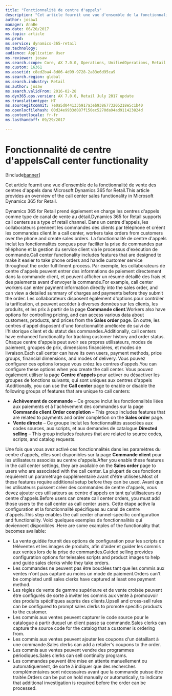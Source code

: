 ```yaml
---
title: "Fonctionnalité de centre d'appels"
description: "Cet article fournit une vue d'ensemble de la fonctionnalité de vente des centres d'appels dans Microsoft Dynamics 365 for Retail."
author: josaw1
manager: AnnBe
ms.date: 06/20/2017
ms.topic: article
ms.prod: 
ms.service: dynamics-365-retail
ms.technology: 
audience: Application User
ms.reviewer: josaw
ms.search.scope: Core, AX 7.0.0, Operations, UnifiedOperations, Retail
ms.custom: 16361
ms.assetid: c8ed2ba4-8d06-4d99-9728-2a83e6d95ca9
ms.search.region: global
ms.search.industry: Retail
ms.author: josaw
ms.search.validFrom: 2016-02-28
ms.dyn365.ops.version: AX 7.0.0, Retail July 2017 update
ms.translationtype: HT
ms.sourcegitcommit: 7e0a5d044133b917a3eb9386773205218e5c1b40
ms.openlocfilehash: 00d24e9933d087f150ec5270da94ad911423824d
ms.contentlocale: fr-fr
ms.lasthandoff: 09/29/2017

---
```


# <a name="call-center-functionality"></a><span data-ttu-id="24379-103">Fonctionnalité de centre d'appels</span><span class="sxs-lookup"><span data-stu-id="24379-103">Call center functionality</span></span>

[!include[banner](includes/banner.md)]


<span data-ttu-id="24379-104">Cet article fournit une vue d'ensemble de la fonctionnalité de vente des centres d'appels dans Microsoft Dynamics 365 for Retail.</span><span class="sxs-lookup"><span data-stu-id="24379-104">This article provides an overview of the call center sales functionality in Microsoft Dynamics 365 for Retail.</span></span>

<span data-ttu-id="24379-105">Dynamics 365 for Retail prend également en charge les centres d'appels comme type de canal de vente au détail.</span><span class="sxs-lookup"><span data-stu-id="24379-105">Dynamics 365 for Retail supports call centers as a type of retail channel.</span></span> <span data-ttu-id="24379-106">Dans un centre d'appels, les collaborateurs prennent les commandes des clients par téléphone et créent les commandes client.</span><span class="sxs-lookup"><span data-stu-id="24379-106">In a call center, workers take orders from customers over the phone and create sales orders.</span></span> <span data-ttu-id="24379-107">La fonctionnalité de centre d'appels inclut les fonctionnalités conçues pour faciliter la prise de commandes par téléphone et la gestion du service client via le processus d'exécution de commande.</span><span class="sxs-lookup"><span data-stu-id="24379-107">Call center functionality includes features that are designed to make it easier to take phone orders and handle customer service throughout the order fulfillment process.</span></span> <span data-ttu-id="24379-108">Par exemple, les collaborateurs de centre d'appels peuvent entrer des informations de paiement directement dans la commande client, et peuvent afficher un résumé détaillé des frais et des paiements avant d'envoyer la commande.</span><span class="sxs-lookup"><span data-stu-id="24379-108">For example, call center workers can enter payment information directly into the sales order, and can view a detailed summary of charges and payments before they submit the order.</span></span> <span data-ttu-id="24379-109">Les collaborateurs disposent également d'options pour contrôler la tarification, et peuvent accéder à diverses données sur les clients, les produits, et les prix à partir de la page **Commande client**.</span><span class="sxs-lookup"><span data-stu-id="24379-109">Workers also have options for controlling pricing, and can access various data about customers, products, and prices from the **Sales order** page.</span></span> <span data-ttu-id="24379-110">En outre, les centres d'appel disposent d'une fonctionnalité améliorée de suivi de l'historique client et du statut des commandes.</span><span class="sxs-lookup"><span data-stu-id="24379-110">Additionally, call centers have enhanced functionality for tracking customer history and order status.</span></span> <span data-ttu-id="24379-111">Chaque centre d'appels peut avoir ses propres utilisateurs, modes de paiement, groupes de prix, dimensions financières, et modes de livraison.</span><span class="sxs-lookup"><span data-stu-id="24379-111">Each call center can have its own users, payment methods, price groups, financial dimensions, and modes of delivery.</span></span> <span data-ttu-id="24379-112">Vous pouvez configurer ces options lorsque vous créez les centres d'appels.</span><span class="sxs-lookup"><span data-stu-id="24379-112">You can configure these options when you create the call center.</span></span> <span data-ttu-id="24379-113">Vous pouvez également utiliser la page **Centre d'appels** pour activer ou désactiver les groupes de fonctions suivants, qui sont uniques aux centres d'appels :</span><span class="sxs-lookup"><span data-stu-id="24379-113">Additionally, you can use the **Call center** page to enable or disable the following groups of features that are unique to call centers:</span></span>

-   <span data-ttu-id="24379-114">**Achèvement de commande** – Ce groupe inclut les fonctionnalités liées aux paiements et à l'achèvement des commandes sur la page **Commande client**.</span><span class="sxs-lookup"><span data-stu-id="24379-114">**Order completion** – This group includes features that are related to payments and order completion on the **Sales order** page.</span></span>
-   <span data-ttu-id="24379-115">**Vente directe** – Ce groupe inclut les fonctionnalités associées aux codes sources, aux scripts, et aux demandes de catalogue.</span><span class="sxs-lookup"><span data-stu-id="24379-115">**Directed selling** – This group includes features that are related to source codes, scripts, and catalog requests.</span></span>

<span data-ttu-id="24379-116">Une fois que vous avez activé ces fonctionnalités dans les paramètres du centre d'appels, elles sont disponibles sur la page **Commande client** pour les utilisateurs associés au centre d'appels.</span><span class="sxs-lookup"><span data-stu-id="24379-116">After you enable these features in the call center settings, they are available on the **Sales order** page to users who are associated with the call center.</span></span> <span data-ttu-id="24379-117">La plupart de ces fonctions requièrent un paramétrage supplémentaire avant d'être utilisées.</span><span class="sxs-lookup"><span data-stu-id="24379-117">Most of these features require additional setup before they can be used.</span></span> <span data-ttu-id="24379-118">Avant que les utilisateurs puissent créer des commandes de centre d'appels, vous devez ajouter ces utilisateurs au centre d'appels en tant qu'utilisateurs du centre d'appels.</span><span class="sxs-lookup"><span data-stu-id="24379-118">Before users can create call center orders, you must add those users to the call center as call center users.</span></span> <span data-ttu-id="24379-119">Cette étape active la configuration et la fonctionnalité spécifiques au canal de centre d'appels.</span><span class="sxs-lookup"><span data-stu-id="24379-119">This step enables the call center channel-specific configuration and functionality.</span></span> <span data-ttu-id="24379-120">Voici quelques exemples de fonctionnalités qui deviennent disponibles :</span><span class="sxs-lookup"><span data-stu-id="24379-120">Here are some examples of the functionality that becomes available:</span></span>

-   <span data-ttu-id="24379-121">La vente guidée fournit des options de configuration pour les scripts de téléventes et les images de produits, afin d'aider et guider les commis aux ventes lors de la prise de commandes.</span><span class="sxs-lookup"><span data-stu-id="24379-121">Guided selling provides configuration options for telesales scripts and product images to help and guide sales clerks while they take orders.</span></span>
-   <span data-ttu-id="24379-122">Les commandes ne peuvent pas être bouclées tant que les commis aux ventes n'ont pas capturé au moins un mode de paiement.</span><span class="sxs-lookup"><span data-stu-id="24379-122">Orders can't be completed until sales clerks have captured at least one payment method.</span></span>
-   <span data-ttu-id="24379-123">Les règles de vente de gamme supérieure et de vente croisée peuvent être configurés de sorte à inviter les commis aux vente à promouvoir des produits spécifiques auprès des clients.</span><span class="sxs-lookup"><span data-stu-id="24379-123">Upsell and cross-sell rules can be configured to prompt sales clerks to promote specific products to the customer.</span></span>
-   <span data-ttu-id="24379-124">Les commis aux ventes peuvent capturer le code source pour le catalogue à partir duquel un client passe sa commande.</span><span class="sxs-lookup"><span data-stu-id="24379-124">Sales clerks can capture the source code for the catalog that a customer is ordering from.</span></span>
-   <span data-ttu-id="24379-125">Les commis aux ventes peuvent ajouter les coupons d'un détaillant à une commande.</span><span class="sxs-lookup"><span data-stu-id="24379-125">Sales clerks can add a retailer's coupons to the order.</span></span>
-   <span data-ttu-id="24379-126">Les commis aux ventes peuvent vendre des programmes périodiques.</span><span class="sxs-lookup"><span data-stu-id="24379-126">Sales clerks can sell continuity programs.</span></span>
-   <span data-ttu-id="24379-127">Les commandes peuvent être mise en attente manuellement ou automatiquement, de sorte à indiquer que des recherches complémentaires sont nécessaires avant que la commande puisse être traitée.</span><span class="sxs-lookup"><span data-stu-id="24379-127">Orders can be put on hold manually or automatically, to indicate that additional investigation is required before the order can be processed.</span></span>





